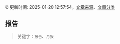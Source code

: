 :alarm_clock: 更新时间: 2025-01-20 12:57:54。[文章来源](/README.md)、[文章分类](/TAGS.md)

## 报告


> 关键字：`报告`、`月报`



